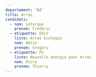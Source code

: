 ```yaml
---
departement: '62'
title: Arras
candidats:
  - nom: Leturque
    prenom: Frédéric
  - etiquette: EELV
    liste: Arras Ecologie
    nom: Watin
    prenom: Gregory
  - etiquette: PS
    liste: Nouvelle énergie pour Arras
    nom: Occre
    prenom: Thierry
---
```


